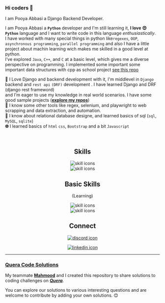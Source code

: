 ### Hi coders  👋
<p> I am <bold>Pooya Abbasi</bold> a <bold>Django Backend Developer</bold>. </p>

I am Pooya Abbasi 
a **`Python`** developer and I'm still learning it, **I love 😍 `Python`** language and I want to write code in this language _enthusiastically_.<br>
I have worked with many special things in python like`regexes`, `OOP`, `asynchronous programming`, `parallel programming` and also I have a little project about machin learning wich makes me skilled in a good level at python.<br>
I’ve explored `Java`, `C++`, and `C` at a basic level, which gives me a diverse perspective on programming. I implemented some important some important data structures with cpp as school project [see this repo](https://github.com/PooyaAbbasi/DataStructure)<br>

**🎇** I Love Django and backend development with it, I'm middlevel in `Django` backend and `rest api` `(DRF)` development . I have learned Django and DRF (django rest frameword)          
and I'm eager to use my knowledge in real world scenarios. I have some good sample projects ([**explore my repos**](https://github.com/PooyaAbbasi?tab=repositories))<br>
**🎇** I know some other tools like regex, selenium, and playwright to web scrapping and data extraction, and automation. <br>
**🧾** I know about relational database designe, and learned basics of sql (`sql`, `MySQL`, `sqlite`) <br>
**🌐** I learned basics of `html` `css`, `Bootstrap` and a bit `Javascript`<br> 


<br>
<div align='center'>
  <h2 align="center">Skills</h2>
  <P align='center'>
      <img alt="skill icons" src="https://skillicons.dev/icons?i=python,django,pycharm,mysql,cpp&perline=5&theme=dark" /> <br>
      <img alt="skill icons" src="https://skillicons.dev/icons?i=postman,regex,selenium&perline=5&theme=dark" />
  </P>
</div>
<div align="center">
  <h2 align='center'>Basic Skills</h2>
  <P>(Learning)</P>
  <P>
    <img alt='skill icons' src="https://skillicons.dev/icons?i=sqlite,java&perline=6&theme=dark" /><br>
    <img alt='skill icons' src="https://skillicons.dev/icons?i=html,css,bootstrap,js&perline=6&theme=dark" />
  </P>
</div>

<div align="center">
  <h2 align='center'> Connect </h2> 
    <p>
      <a href="https://discordapp.com/users/1076733171405688862">
        <img alt="discord icon" src="https://skillicons.dev/icons?i=discord&theme=dark" /> <br>
      </a>  
    </p>
    <p>
        <a href="www.linkedin.com/in/-pooyaabbasi-">
        <img alt="linkedin icon" src="https://skillicons.dev/icons?i=linkedin&theme=dark" />
        </a> <br>
    </p>
    
</div>


___

### [Quera Code Solutions](https://github.com/digi-gen/Code-Solutions)

My teammate [**Mahmood**](https://github.com/mr-mahmood) and I created this 
repository to share solutions to coding challenges on [_**Quera**_](https://quera.org/). 

You can explore our solutions to various interesting questions and are 
welcome to contribute by adding your own solutions. 😊

